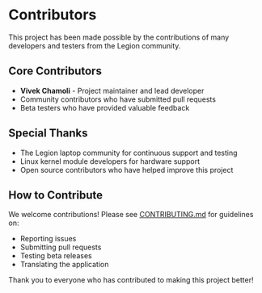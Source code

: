 # Contributors

This project has been made possible by the contributions of many developers and testers from the Legion community.

## Core Contributors

- **Vivek Chamoli** - Project maintainer and lead developer
- Community contributors who have submitted pull requests
- Beta testers who have provided valuable feedback

## Special Thanks

- The Legion laptop community for continuous support and testing
- Linux kernel module developers for hardware support
- Open source contributors who have helped improve this project

## How to Contribute

We welcome contributions! Please see [CONTRIBUTING.md](CONTRIBUTING.md) for guidelines on:
- Reporting issues
- Submitting pull requests
- Testing beta releases
- Translating the application

Thank you to everyone who has contributed to making this project better!